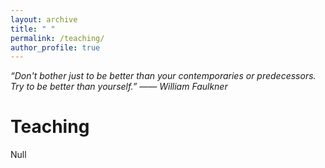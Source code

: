 ```yaml
---
layout: archive
title: " "
permalink: /teaching/
author_profile: true
---
```


*“Don't bother just to be better than your contemporaries or predecessors. Try to be better than yourself.” —— William Faulkner*

Teaching
===

Null

